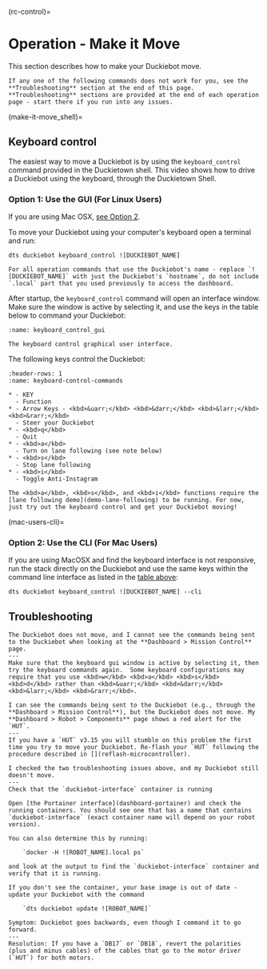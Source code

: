 (rc-control)=
# Operation - Make it Move

This section describes how to make your Duckiebot move.

```{tip}
If any one of the following commands does not work for you, see the **Troubleshooting** section at the end of this page.  **Troubleshooting** sections are provided at the end of each operation page - start there if you run into any issues.
```

(make-it-move_shell)=
## Keyboard control

The easiest way to move a Duckiebot is by using the `keyboard_control` command provided in the Duckietown shell. This video shows how to drive a Duckiebot using the keyboard, through the Duckietown Shell.

<div figure-id="fig:howto-virtual" figure-caption="Duckiebot keyboard control.">
<dtvideo src="vimeo:526584868"/>
</div>

### Option 1: Use the GUI (For Linux Users)

If you are using Mac OSX, [see Option 2](mac-users-cli). 

To move your Duckiebot using your computer's keyboard open a terminal and run:

    dts duckiebot keyboard_control ![DUCKIEBOT_NAME]

```{attention}
For all operation commands that use the Duckiebot's name - replace `![DUCKIEBOT_NAME]` with just the Duckiebot's `hostname`, do not include `.local` part that you used previously to access the dashboard.
```

After startup, the `keyboard_control` command will open an interface window. Make sure the window is active by selecting it, and use the keys in the table below to command your Duckiebot:

```{figure} ../../_images/assembly_setup/setup_dashboard/keyboard_gui.png
:name: keyboard_control_gui

The keyboard control graphical user interface.
```

The following keys control the Duckiebot:

```{list-table}
:header-rows: 1
:name: keyboard-control-commands

* - KEY
  - Function
* - Arrow Keys - <kbd>&uarr;</kbd> <kbd>&darr;</kbd> <kbd>&larr;</kbd> <kbd>&rarr;</kbd>
  - Steer your Duckiebot
* - <kbd>q</kbd>
  - Quit
* - <kbd>a</kbd>
  - Turn on lane following (see note below)
* - <kbd>s</kbd>
  - Stop lane following
* - <kbd>i</kbd>
  - Toggle Anti-Instagram
```

```{note}
The <kbd>a</kbd>, <kbd>s</kbd>, and <kbd>i</kbd> functions require the [lane following demo](demo-lane-following) to be running. For now, just try out the keyboard control and get your Duckiebot moving!
```

(mac-users-cli)=
### Option 2: Use the CLI (For Mac Users)

If you are using MacOSX and find the keyboard interface is not responsive, run the stack directly on the Duckiebot and use the same keys within the command line interface as listed in the [table above](keyboard-control-commands):

    dts duckiebot keyboard_control ![DUCKIEBOT_NAME] --cli

## Troubleshooting

```{trouble}
The Duckiebot does not move, and I cannot see the commands being sent to the Duckiebot when looking at the **Dashboard > Mission Control** page.
---
Make sure that the keyboard gui window is active by selecting it, then try the keyboard commands again.  Some keyboard configurations may require that you use <kbd>w</kbd> <kbd>a</kbd> <kbd>s</kbd> <kbd>d</kbd> rather than <kbd>&uarr;</kbd> <kbd>&darr;</kbd> <kbd>&larr;</kbd> <kbd>&rarr;</kbd>.
```

```{trouble}
I can see the commands being sent to the Duckiebot (e.g., through the **Dashboard > Mission Control**), but the Duckiebot does not move. My **Dashboard > Robot > Components** page shows a red alert for the `HUT`.
---
If you have a `HUT` v3.15 you will stumble on this problem the first time you try to move your Duckiebot. Re-flash your `HUT` following the procedure described in [](reflash-microcontroller).
```

```{trouble}
I checked the two troubleshooting issues above, and my Duckiebot still doesn't move.
---
Check that the `duckiebot-interface` container is running

Open [the Portainer interface](dashboard-portainer) and check the running containers. You should see one that has a name that contains `duckiebot-interface` (exact container name will depend on your robot version).

You can also determine this by running:

    `docker -H ![ROBOT_NAME].local ps`

and look at the output to find the `duckiebot-interface` container and verify that it is running.

If you don't see the container, your base image is out of date - update your Duckiebot with the command

    `dts duckiebot update ![ROBOT_NAME]`
```

```{trouble}
Symptom: Duckiebot goes backwards, even though I command it to go forward.
---
Resolution: If you have a `DB17` or `DB18`, revert the polarities (plus and minus cables) of the cables that go to the motor driver (`HUT`) for both motors.
```
